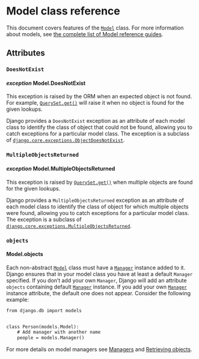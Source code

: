 # Model class reference

This document covers features of the [`Model`](instances.md#django.db.models.Model) class.
For more information about models, see [the complete list of Model
reference guides](index.md).

## Attributes

### `DoesNotExist`

#### *exception* Model.DoesNotExist

This exception is raised by the ORM when an expected object is not found.
For example, [`QuerySet.get()`](querysets.md#django.db.models.query.QuerySet.get) will raise it when no object is found
for the given lookups.

Django provides a `DoesNotExist` exception as an attribute of each model
class to identify the class of object that could not be found, allowing you
to catch exceptions for a particular model class. The exception is a
subclass of [`django.core.exceptions.ObjectDoesNotExist`](../exceptions.md#django.core.exceptions.ObjectDoesNotExist).

### `MultipleObjectsReturned`

#### *exception* Model.MultipleObjectsReturned

This exception is raised by [`QuerySet.get()`](querysets.md#django.db.models.query.QuerySet.get) when multiple objects are
found for the given lookups.

Django provides a `MultipleObjectsReturned` exception as an attribute of
each model class to identify the class of object for which multiple objects
were found, allowing you to catch exceptions for a particular model class.
The exception is a subclass of
[`django.core.exceptions.MultipleObjectsReturned`](../exceptions.md#django.core.exceptions.MultipleObjectsReturned).

### `objects`

#### Model.objects

Each non-abstract [`Model`](instances.md#django.db.models.Model) class must have a
[`Manager`](../../topics/db/managers.md#django.db.models.Manager) instance added to it.
Django ensures that in your model class you have  at least a
default `Manager` specified. If you don’t add your own `Manager`,
Django will add an attribute `objects` containing default
[`Manager`](../../topics/db/managers.md#django.db.models.Manager) instance. If you add your own
[`Manager`](../../topics/db/managers.md#django.db.models.Manager) instance attribute, the default one does
not appear. Consider the following example:

```default
from django.db import models


class Person(models.Model):
    # Add manager with another name
    people = models.Manager()
```

For more details on model managers see [Managers](../../topics/db/managers.md)
and [Retrieving objects](../../topics/db/queries.md#retrieving-objects).
